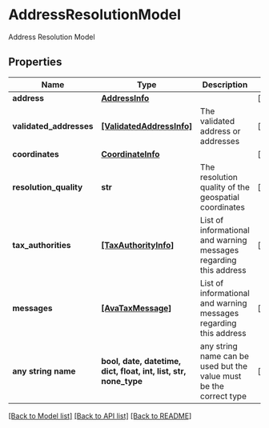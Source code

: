 # AddressResolutionModel

Address Resolution Model

## Properties
Name | Type | Description | Notes
------------ | ------------- | ------------- | -------------
**address** | [**AddressInfo**](AddressInfo.md) |  | [optional] 
**validated_addresses** | [**[ValidatedAddressInfo]**](ValidatedAddressInfo.md) | The validated address or addresses | [optional] 
**coordinates** | [**CoordinateInfo**](CoordinateInfo.md) |  | [optional] 
**resolution_quality** | **str** | The resolution quality of the geospatial coordinates | [optional] 
**tax_authorities** | [**[TaxAuthorityInfo]**](TaxAuthorityInfo.md) | List of informational and warning messages regarding this address | [optional] 
**messages** | [**[AvaTaxMessage]**](AvaTaxMessage.md) | List of informational and warning messages regarding this address | [optional] 
**any string name** | **bool, date, datetime, dict, float, int, list, str, none_type** | any string name can be used but the value must be the correct type | [optional]

[[Back to Model list]](../README.md#documentation-for-models) [[Back to API list]](../README.md#documentation-for-api-endpoints) [[Back to README]](../README.md)


